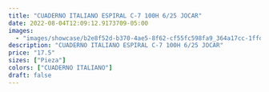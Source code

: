 ```yaml
---
title: "CUADERNO ITALIANO ESPIRAL C-7 100H 6/25 JOCAR"
date: 2022-08-04T12:09:12.9173709-05:00
images:
  - "images/showcase/b2e8f52d-b370-4ae5-8f62-cf55fc598fa9_364a17cc-1ffd-4fee-8252-995f7a2a7b76.webp"
description: "CUADERNO ITALIANO ESPIRAL C-7 100H 6/25 JOCAR"
price: "17.5"
sizes: ["Pieza"]
colors: ["CUADERNO ITALIANO"]
draft: false
---
```

